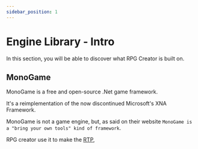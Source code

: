 ```yaml
---
sidebar_position: 1
---
```


# Engine Library - Intro

In this section, you will be able to discover what RPG Creator is built on.

## MonoGame

MonoGame is a free and open-source .Net game framework.

It's a reimplementation of the now discontinued Microsoft's XNA Framework.

MonoGame is not a game engine, but, as said on their website `MonoGame is a "bring your own tools" kind of framework`.

RPG creator use it to make the [RTP](/docs/Glossary#rtp),
